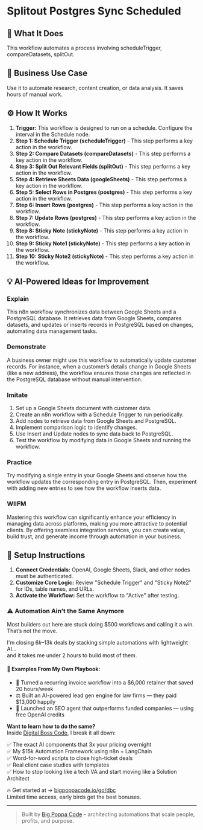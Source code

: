# Splitout Postgres Sync Scheduled

## 🚀 What It Does
This workflow automates a process involving scheduleTrigger, compareDatasets, splitOut.

## 💼 Business Use Case
Use it to automate research, content creation, or data analysis. It saves hours of manual work.

## ⚙️ How It Works
1.  **Trigger:** This workflow is designed to run on a schedule. Configure the interval in the Schedule node.
2. **Step 1: Schedule Trigger (scheduleTrigger)** - This step performs a key action in the workflow.
3. **Step 2: Compare Datasets (compareDatasets)** - This step performs a key action in the workflow.
4. **Step 3: Split Out Relevant Fields (splitOut)** - This step performs a key action in the workflow.
5. **Step 4: Retrieve Sheets Data (googleSheets)** - This step performs a key action in the workflow.
6. **Step 5: Select Rows in Postgres (postgres)** - This step performs a key action in the workflow.
7. **Step 6: Insert Rows (postgres)** - This step performs a key action in the workflow.
8. **Step 7: Update Rows (postgres)** - This step performs a key action in the workflow.
9. **Step 8: Sticky Note (stickyNote)** - This step performs a key action in the workflow.
10. **Step 9: Sticky Note1 (stickyNote)** - This step performs a key action in the workflow.
11. **Step 10: Sticky Note2 (stickyNote)** - This step performs a key action in the workflow.

## 💡 AI-Powered Ideas for Improvement
### Explain
This n8n workflow synchronizes data between Google Sheets and a PostgreSQL database. It retrieves data from Google Sheets, compares datasets, and updates or inserts records in PostgreSQL based on changes, automating data management tasks.

### Demonstrate
A business owner might use this workflow to automatically update customer records. For instance, when a customer’s details change in Google Sheets (like a new address), the workflow ensures those changes are reflected in the PostgreSQL database without manual intervention.

### Imitate
1. Set up a Google Sheets document with customer data.
2. Create an n8n workflow with a Schedule Trigger to run periodically.
3. Add nodes to retrieve data from Google Sheets and PostgreSQL.
4. Implement comparison logic to identify changes.
5. Use Insert and Update nodes to sync data back to PostgreSQL.
6. Test the workflow by modifying data in Google Sheets and running the workflow.

### Practice
Try modifying a single entry in your Google Sheets and observe how the workflow updates the corresponding entry in PostgreSQL. Then, experiment with adding new entries to see how the workflow inserts data.

### WIIFM
Mastering this workflow can significantly enhance your efficiency in managing data across platforms, making you more attractive to potential clients. By offering seamless integration services, you can create value, build trust, and generate income through automation in your business.

## 🔧 Setup Instructions
1. **Connect Credentials:** OpenAI, Google Sheets, Slack, and other nodes must be authenticated.
2. **Customize Core Logic:** Review "Schedule Trigger" and "Sticky Note2" for IDs, table names, and URLs.
3. **Activate the Workflow:** Set the workflow to "Active" after testing.

### ⚠️ Automation Ain’t the Same Anymore

Most builders out here are stuck doing $500 workflows and calling it a win.  
That’s not the move.  

I'm closing $6k–$13k deals by stacking simple automations with lightweight AI...  
and it takes me under 2 hours to build most of them.

#### 🧠 Examples From My Own Playbook:
- 🔁 Turned a recurring invoice workflow into a $6,000 retainer that saved 20 hours/week  
- ⚖️ Built an AI-powered lead gen engine for law firms — they paid $13,000 happily  
- 🚀 Launched an SEO agent that outperforms funded companies — using free OpenAI credits  

**Want to learn how to do the same?**  
Inside [Digital Boss Code](https://bigpoppacode.io/go/dbc), I break it all down:

✅ The exact AI components that 3x your pricing overnight  
✅ My $15k Automation Framework using n8n + LangChain  
✅ Word-for-word scripts to close high-ticket deals  
✅ Real client case studies with templates  
✅ How to stop looking like a tech VA and start moving like a Solution Architect  

🔥 Get started at → [bigpoppacode.io/go/dbc](https://bigpoppacode.io/go/dbc)  
Limited time access, early birds get the best bonuses.

---
> Built by [Big Poppa Code](https://bigpoppacode.io) – architecting automations that scale people, profits, and purpose.
